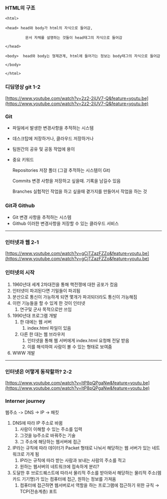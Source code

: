### HTML의 구조
~~~
<html>

<head> head와 body가 html의 자식으로 들어감, 

         문서 자체를 설명하는 것들이 head태그의 자식으로 들어감

</head> 

<body>  head와 body는 형제관계, html에 들어가는 정보는 body태그의 자식으로 들어감

</body>

</html>
~~~
### 디딤영상 git 1-2

[https://www.youtube.com/watch?v=2z2-2jUV7-Q&feature=youtu.be](https://www.youtube.com/watch?v=2z2-2jUV7-Q&feature=youtu.be)

### Git

- 파일에서 발생한 변경사항을 추적하는 시스템
- 데스크탑에 저장하거나, 클라우드 저장하거나
- 팀원간의 공유 및 공동 작업에 용이
- 중요 키워드

    Repositories
    저장 폴더 (그걸 추적하는 시스템이 Git)

    Commits
    변경 사항을 저장하고 싶을때. 기록을 남길수 있음

    Branches
    실험적인 작업을 하고 싶을때 곁가지를 만들어서 작업을 하는 것

### Git과 Github

- Git 변경 사항을 추적하는 시스템
- Github 이러한 변경사항을 저장할 수 있는 클라우드 서비스

---

### 인터넷과 웹 2-1

[https://www.youtube.com/watch?v=gCjTZazFZZo&feature=youtu.be](https://www.youtube.com/watch?v=gCjTZazFZZo&feature=youtu.be)

### 인터넷의 시작

1. 1960년대 세계 2차대전을 통해 핵전쟁에 대한 공포가 컸음
2. 인터넷이 파괴된다면 기밀들이 파괴됨
3. 분산으로 통신이 가능하게 되면 몇개가 파괴되더라도 통신이 가능해짐
4. 이런 기능들을 할 수 있게 한 것이 인터넷
    1. 연구및 군사 목적으로만 쓰임
5. 1990년대 프로그램 개발
    1. 한 대에는 웹 서버
        1. index.html 파일이 있음
    2. 다른 한 대는 웹 브라우저
        1. 인터넷을 통해 웹 서버에게 index.html 요청해 전달 받음
        2. 이를 해석하여 사람이 볼 수 있는 형태로 보여줌
6. WWW 개발

---

### 인터넷은 어떻게 동작할까? 2-2

[https://www.youtube.com/watch?v=ltP8pQPgaNw&feature=youtu.be](https://www.youtube.com/watch?v=ltP8pQPgaNw&feature=youtu.be)

### Interner journey

웹주소 -> DNS -> IP -> 패킷

1. DNS에 따라 IP 주소로 바뀜
    1. 사람이 이해할 수 있는 주소를 입력
    2. 그것을 Ip주소로 바꿔주는 기술
    3. 그 주소에 해당하는 웹서버에 접근
2. IP라는 규칙에 따라 데이터가 Packet 형태로 나눠서 해당하는 웹 서버가 있는 네트워크로 가게 됨
    1. IP라는 규칙에 따라 받는 사람과 보내는 사람의 주소를 적고
    2. 원하는 웹서버의 네트워크에 접속하게 분리?
3. 도달한 후 브로드퀘스트에 따라서 물리적 주소를 받아와서 해당하는 물리적 주소(렘카드 기기명)가 있는 컴퓨터에 접근, 원하는 정보를 가져옴
    1. 컴퓨터에 접근하면 웹서버로서 역할을 하는 프로그램에 접근하기 위한 규칙 → TCP(전송계층) 포트

